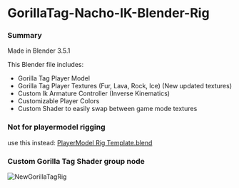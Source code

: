 # GorillaTag-Nacho-IK-Blender-Rig
### Summary

Made in Blender 3.5.1

This Blender file includes:
* Gorilla Tag Player Model
* Gorilla Tag Player Textures (Fur, Lava, Rock, Ice) (New updated textures)
* Custom Ik Armature Controller (Inverse Kinematics)
* Customizable Player Colors
* Custom Shader to easily swap between game mode textures

### Not for playermodel rigging
use this instead: [PlayerModel Rig Template.blend]

### Custom Gorilla Tag Shader group node
![NewGorillaTagRig](https://github.com/NachoEngine/GorillaTag-Player-IK-Blender-Rig/assets/65086429/b5ce7e90-79ae-403a-8cd3-bfbc84cf0b8e)

[PlayerModel Rig Template.blend]: https://github.com/NachoEngine/GorillaPlayerModelModProject-Master/blob/main/Assets/PlayerMod_RiggingTemplate.blend


